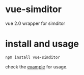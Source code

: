 # vue-simditor
vue 2.0 wrapper for simditor

# install and usage 

`npm install vue-simditor`

check the [example]('/example/App.vue') for usage.

